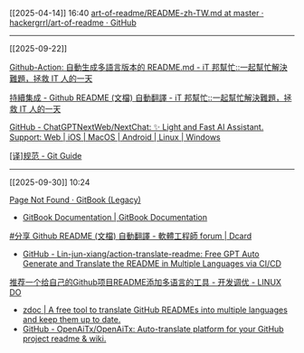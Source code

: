 [[2025-04-14]] 16:40
[art-of-readme/README-zh-TW.md at master · hackergrrl/art-of-readme · GitHub](https://github.com/hackergrrl/art-of-readme/blob/master/README-zh-TW.md)

---

[[2025-09-22]]

[Github-Action: 自動生成多語言版本的 README.md - iT 邦幫忙::一起幫忙解決難題，拯救 IT 人的一天](https://ithelp.ithome.com.tw/articles/10312265)

[持續集成 - Github README (文檔) 自動翻譯 - iT 邦幫忙::一起幫忙解決難題，拯救 IT 人的一天](https://ithelp.ithome.com.tw/articles/10311936)

[GitHub - ChatGPTNextWeb/NextChat: ✨ Light and Fast AI Assistant. Support: Web | iOS | MacOS | Android | Linux | Windows](https://github.com/ChatGPTNextWeb/NextChat)

[[译]规范 - Git Guide](https://zj-git-guide.readthedocs.io/zh-cn/latest/readme/[%E8%AF%91]%E8%A7%84%E8%8C%83/)

---

[[2025-09-30]] 10:24

[Page Not Found · GitBook (Legacy)](https://wastemobile.gitbooks.io/gitbook-chinese/content/format/languages.html)
- [GitBook Documentation | GitBook Documentation](https://gitbook.com/docs/)

[#分享 Github README (文檔) 自動翻譯 - 軟體工程師 forum | Dcard](https://www.dcard.tw/f/softwareengineer/p/241917154)
- [GitHub - Lin-jun-xiang/action-translate-readme: Free GPT Auto Generate and Translate the README in Multiple Languages via CI/CD](https://github.com/Lin-jun-xiang/action-translate-readme)

[推荐一个给自己的Github项目README添加多语言的工具 - 开发调优 - LINUX DO](https://linux.do/t/topic/750530/7)
- [zdoc | A free tool to translate GitHub READMEs into multiple languages and keep them up to date.](https://www.zdoc.app/en)
- [GitHub - OpenAiTx/OpenAiTx: Auto-translate platform for your GitHub project readme & wiki.](https://github.com/OpenAiTx/OpenAiTx?tab=readme-ov-file)

